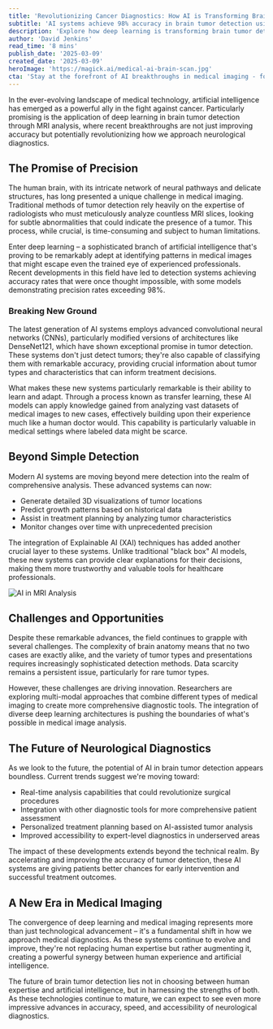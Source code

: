 ```yaml
---
title: 'Revolutionizing Cancer Diagnostics: How AI is Transforming Brain Tumor Detection Through MRI Analysis'
subtitle: 'AI systems achieve 98% accuracy in brain tumor detection using advanced neural networks'
description: 'Explore how deep learning is transforming brain tumor detection via MRI analysis, achieving unprecedented accuracy rates and changing the landscape of neurological diagnostics through AI-powered innovations in precision, prediction, and treatment planning.'
author: 'David Jenkins'
read_time: '8 mins'
publish_date: '2025-03-09'
created_date: '2025-03-09'
heroImage: 'https://magick.ai/medical-ai-brain-scan.jpg'
cta: 'Stay at the forefront of AI breakthroughs in medical imaging - follow us on LinkedIn for the latest updates on how technology is transforming healthcare diagnostics.'
---
```


In the ever-evolving landscape of medical technology, artificial intelligence has emerged as a powerful ally in the fight against cancer. Particularly promising is the application of deep learning in brain tumor detection through MRI analysis, where recent breakthroughs are not just improving accuracy but potentially revolutionizing how we approach neurological diagnostics.

## The Promise of Precision

The human brain, with its intricate network of neural pathways and delicate structures, has long presented a unique challenge in medical imaging. Traditional methods of tumor detection rely heavily on the expertise of radiologists who must meticulously analyze countless MRI slices, looking for subtle abnormalities that could indicate the presence of a tumor. This process, while crucial, is time-consuming and subject to human limitations.

Enter deep learning – a sophisticated branch of artificial intelligence that's proving to be remarkably adept at identifying patterns in medical images that might escape even the trained eye of experienced professionals. Recent developments in this field have led to detection systems achieving accuracy rates that were once thought impossible, with some models demonstrating precision rates exceeding 98%.

### Breaking New Ground

The latest generation of AI systems employs advanced convolutional neural networks (CNNs), particularly modified versions of architectures like DenseNet121, which have shown exceptional promise in tumor detection. These systems don't just detect tumors; they're also capable of classifying them with remarkable accuracy, providing crucial information about tumor types and characteristics that can inform treatment decisions.

What makes these new systems particularly remarkable is their ability to learn and adapt. Through a process known as transfer learning, these AI models can apply knowledge gained from analyzing vast datasets of medical images to new cases, effectively building upon their experience much like a human doctor would. This capability is particularly valuable in medical settings where labeled data might be scarce.

## Beyond Simple Detection

Modern AI systems are moving beyond mere detection into the realm of comprehensive analysis. These advanced systems can now:

- Generate detailed 3D visualizations of tumor locations
- Predict growth patterns based on historical data
- Assist in treatment planning by analyzing tumor characteristics
- Monitor changes over time with unprecedented precision

The integration of Explainable AI (XAI) techniques has added another crucial layer to these systems. Unlike traditional "black box" AI models, these new systems can provide clear explanations for their decisions, making them more trustworthy and valuable tools for healthcare professionals.

![AI in MRI Analysis](https://i.magick.ai/PIXE/1738406181100_magick_img.webp)

## Challenges and Opportunities

Despite these remarkable advances, the field continues to grapple with several challenges. The complexity of brain anatomy means that no two cases are exactly alike, and the variety of tumor types and presentations requires increasingly sophisticated detection methods. Data scarcity remains a persistent issue, particularly for rare tumor types.

However, these challenges are driving innovation. Researchers are exploring multi-modal approaches that combine different types of medical imaging to create more comprehensive diagnostic tools. The integration of diverse deep learning architectures is pushing the boundaries of what's possible in medical image analysis.

## The Future of Neurological Diagnostics

As we look to the future, the potential of AI in brain tumor detection appears boundless. Current trends suggest we're moving toward:

- Real-time analysis capabilities that could revolutionize surgical procedures
- Integration with other diagnostic tools for more comprehensive patient assessment
- Personalized treatment planning based on AI-assisted tumor analysis
- Improved accessibility to expert-level diagnostics in underserved areas

The impact of these developments extends beyond the technical realm. By accelerating and improving the accuracy of tumor detection, these AI systems are giving patients better chances for early intervention and successful treatment outcomes.

## A New Era in Medical Imaging

The convergence of deep learning and medical imaging represents more than just technological advancement – it's a fundamental shift in how we approach medical diagnostics. As these systems continue to evolve and improve, they're not replacing human expertise but rather augmenting it, creating a powerful synergy between human experience and artificial intelligence.

The future of brain tumor detection lies not in choosing between human expertise and artificial intelligence, but in harnessing the strengths of both. As these technologies continue to mature, we can expect to see even more impressive advances in accuracy, speed, and accessibility of neurological diagnostics.